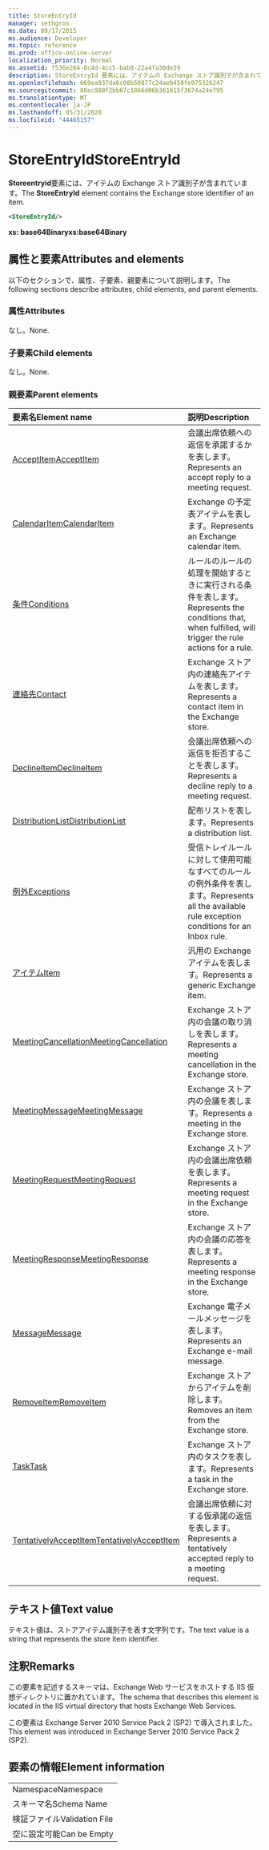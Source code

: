 ```yaml
---
title: StoreEntryId
manager: sethgros
ms.date: 09/17/2015
ms.audience: Developer
ms.topic: reference
ms.prod: office-online-server
localization_priority: Normal
ms.assetid: f536e264-8c4d-4cc5-bab8-22a4fa38de39
description: StoreEntryId 要素には、アイテムの Exchange ストア識別子が含まれています。
ms.openlocfilehash: 669ea937da6c08b50877c24aeb450fe975326247
ms.sourcegitcommit: 88ec988f2bb67c1866d06b361615f3674a24e795
ms.translationtype: MT
ms.contentlocale: ja-JP
ms.lasthandoff: 05/31/2020
ms.locfileid: "44465157"
---
```

# <a name="storeentryid"></a><span data-ttu-id="a4f9c-103">StoreEntryId</span><span class="sxs-lookup"><span data-stu-id="a4f9c-103">StoreEntryId</span></span>

<span data-ttu-id="a4f9c-104">**Storeentryid**要素には、アイテムの Exchange ストア識別子が含まれています。</span><span class="sxs-lookup"><span data-stu-id="a4f9c-104">The **StoreEntryId** element contains the Exchange store identifier of an item.</span></span> 
  
```XML
<StoreEntryId/>
```

 <span data-ttu-id="a4f9c-105">**xs: base64Binary**</span><span class="sxs-lookup"><span data-stu-id="a4f9c-105">**xs:base64Binary**</span></span>
## <a name="attributes-and-elements"></a><span data-ttu-id="a4f9c-106">属性と要素</span><span class="sxs-lookup"><span data-stu-id="a4f9c-106">Attributes and elements</span></span>

<span data-ttu-id="a4f9c-107">以下のセクションで、属性、子要素、親要素について説明します。</span><span class="sxs-lookup"><span data-stu-id="a4f9c-107">The following sections describe attributes, child elements, and parent elements.</span></span>
  
### <a name="attributes"></a><span data-ttu-id="a4f9c-108">属性</span><span class="sxs-lookup"><span data-stu-id="a4f9c-108">Attributes</span></span>

<span data-ttu-id="a4f9c-109">なし。</span><span class="sxs-lookup"><span data-stu-id="a4f9c-109">None.</span></span>
  
### <a name="child-elements"></a><span data-ttu-id="a4f9c-110">子要素</span><span class="sxs-lookup"><span data-stu-id="a4f9c-110">Child elements</span></span>

<span data-ttu-id="a4f9c-111">なし。</span><span class="sxs-lookup"><span data-stu-id="a4f9c-111">None.</span></span>
  
### <a name="parent-elements"></a><span data-ttu-id="a4f9c-112">親要素</span><span class="sxs-lookup"><span data-stu-id="a4f9c-112">Parent elements</span></span>

|<span data-ttu-id="a4f9c-113">**要素名**</span><span class="sxs-lookup"><span data-stu-id="a4f9c-113">**Element name**</span></span>|<span data-ttu-id="a4f9c-114">**説明**</span><span class="sxs-lookup"><span data-stu-id="a4f9c-114">**Description**</span></span>|
|:-----|:-----|
|[<span data-ttu-id="a4f9c-115">AcceptItem</span><span class="sxs-lookup"><span data-stu-id="a4f9c-115">AcceptItem</span></span>](acceptitem.md) <br/> |<span data-ttu-id="a4f9c-116">会議出席依頼への返信を承諾するかを表します。</span><span class="sxs-lookup"><span data-stu-id="a4f9c-116">Represents an accept reply to a meeting request.</span></span>  <br/> |
|[<span data-ttu-id="a4f9c-117">CalendarItem</span><span class="sxs-lookup"><span data-stu-id="a4f9c-117">CalendarItem</span></span>](calendaritem.md) <br/> |<span data-ttu-id="a4f9c-118">Exchange の予定表アイテムを表します。</span><span class="sxs-lookup"><span data-stu-id="a4f9c-118">Represents an Exchange calendar item.</span></span>  <br/> |
|[<span data-ttu-id="a4f9c-119">条件</span><span class="sxs-lookup"><span data-stu-id="a4f9c-119">Conditions</span></span>](conditions.md) <br/> |<span data-ttu-id="a4f9c-120">ルールのルールの処理を開始するときに実行される条件を表します。</span><span class="sxs-lookup"><span data-stu-id="a4f9c-120">Represents the conditions that, when fulfilled, will trigger the rule actions for a rule.</span></span>  <br/> |
|[<span data-ttu-id="a4f9c-121">連絡先</span><span class="sxs-lookup"><span data-stu-id="a4f9c-121">Contact</span></span>](contact.md) <br/> |<span data-ttu-id="a4f9c-122">Exchange ストア内の連絡先アイテムを表します。</span><span class="sxs-lookup"><span data-stu-id="a4f9c-122">Represents a contact item in the Exchange store.</span></span>  <br/> |
|[<span data-ttu-id="a4f9c-123">DeclineItem</span><span class="sxs-lookup"><span data-stu-id="a4f9c-123">DeclineItem</span></span>](declineitem.md) <br/> |<span data-ttu-id="a4f9c-124">会議出席依頼への返信を拒否することを表します。</span><span class="sxs-lookup"><span data-stu-id="a4f9c-124">Represents a decline reply to a meeting request.</span></span>  <br/> |
|[<span data-ttu-id="a4f9c-125">DistributionList</span><span class="sxs-lookup"><span data-stu-id="a4f9c-125">DistributionList</span></span>](distributionlist.md) <br/> |<span data-ttu-id="a4f9c-126">配布リストを表します。</span><span class="sxs-lookup"><span data-stu-id="a4f9c-126">Represents a distribution list.</span></span>  <br/> |
|[<span data-ttu-id="a4f9c-127">例外</span><span class="sxs-lookup"><span data-stu-id="a4f9c-127">Exceptions</span></span>](exceptions.md) <br/> |<span data-ttu-id="a4f9c-128">受信トレイルールに対して使用可能なすべてのルールの例外条件を表します。</span><span class="sxs-lookup"><span data-stu-id="a4f9c-128">Represents all the available rule exception conditions for an Inbox rule.</span></span>  <br/> |
|[<span data-ttu-id="a4f9c-129">アイテム</span><span class="sxs-lookup"><span data-stu-id="a4f9c-129">Item</span></span>](item.md) <br/> |<span data-ttu-id="a4f9c-130">汎用の Exchange アイテムを表します。</span><span class="sxs-lookup"><span data-stu-id="a4f9c-130">Represents a generic Exchange item.</span></span>  <br/> |
|[<span data-ttu-id="a4f9c-131">MeetingCancellation</span><span class="sxs-lookup"><span data-stu-id="a4f9c-131">MeetingCancellation</span></span>](meetingcancellation.md) <br/> |<span data-ttu-id="a4f9c-132">Exchange ストア内の会議の取り消しを表します。</span><span class="sxs-lookup"><span data-stu-id="a4f9c-132">Represents a meeting cancellation in the Exchange store.</span></span>  <br/> |
|[<span data-ttu-id="a4f9c-133">MeetingMessage</span><span class="sxs-lookup"><span data-stu-id="a4f9c-133">MeetingMessage</span></span>](meetingmessage.md) <br/> |<span data-ttu-id="a4f9c-134">Exchange ストア内の会議を表します。</span><span class="sxs-lookup"><span data-stu-id="a4f9c-134">Represents a meeting in the Exchange store.</span></span>  <br/> |
|[<span data-ttu-id="a4f9c-135">MeetingRequest</span><span class="sxs-lookup"><span data-stu-id="a4f9c-135">MeetingRequest</span></span>](meetingrequest.md) <br/> |<span data-ttu-id="a4f9c-136">Exchange ストア内の会議出席依頼を表します。</span><span class="sxs-lookup"><span data-stu-id="a4f9c-136">Represents a meeting request in the Exchange store.</span></span>  <br/> |
|[<span data-ttu-id="a4f9c-137">MeetingResponse</span><span class="sxs-lookup"><span data-stu-id="a4f9c-137">MeetingResponse</span></span>](meetingresponse.md) <br/> |<span data-ttu-id="a4f9c-138">Exchange ストア内の会議の応答を表します。</span><span class="sxs-lookup"><span data-stu-id="a4f9c-138">Represents a meeting response in the Exchange store.</span></span>  <br/> |
|[<span data-ttu-id="a4f9c-139">Message</span><span class="sxs-lookup"><span data-stu-id="a4f9c-139">Message</span></span>](message-ex15websvcsotherref.md) <br/> |<span data-ttu-id="a4f9c-140">Exchange 電子メールメッセージを表します。</span><span class="sxs-lookup"><span data-stu-id="a4f9c-140">Represents an Exchange e-mail message.</span></span>  <br/> |
|[<span data-ttu-id="a4f9c-141">RemoveItem</span><span class="sxs-lookup"><span data-stu-id="a4f9c-141">RemoveItem</span></span>](removeitem.md) <br/> |<span data-ttu-id="a4f9c-142">Exchange ストアからアイテムを削除します。</span><span class="sxs-lookup"><span data-stu-id="a4f9c-142">Removes an item from the Exchange store.</span></span>  <br/> |
|[<span data-ttu-id="a4f9c-143">Task</span><span class="sxs-lookup"><span data-stu-id="a4f9c-143">Task</span></span>](task.md) <br/> |<span data-ttu-id="a4f9c-144">Exchange ストア内のタスクを表します。</span><span class="sxs-lookup"><span data-stu-id="a4f9c-144">Represents a task in the Exchange store.</span></span>  <br/> |
|[<span data-ttu-id="a4f9c-145">TentativelyAcceptItem</span><span class="sxs-lookup"><span data-stu-id="a4f9c-145">TentativelyAcceptItem</span></span>](tentativelyacceptitem.md) <br/> |<span data-ttu-id="a4f9c-146">会議出席依頼に対する仮承諾の返信を表します。</span><span class="sxs-lookup"><span data-stu-id="a4f9c-146">Represents a tentatively accepted reply to a meeting request.</span></span>  <br/> |
   
## <a name="text-value"></a><span data-ttu-id="a4f9c-147">テキスト値</span><span class="sxs-lookup"><span data-stu-id="a4f9c-147">Text value</span></span>

<span data-ttu-id="a4f9c-148">テキスト値は、ストアアイテム識別子を表す文字列です。</span><span class="sxs-lookup"><span data-stu-id="a4f9c-148">The text value is a string that represents the store item identifier.</span></span>
  
## <a name="remarks"></a><span data-ttu-id="a4f9c-149">注釈</span><span class="sxs-lookup"><span data-stu-id="a4f9c-149">Remarks</span></span>

<span data-ttu-id="a4f9c-150">この要素を記述するスキーマは、Exchange Web サービスをホストする IIS 仮想ディレクトリに置かれています。</span><span class="sxs-lookup"><span data-stu-id="a4f9c-150">The schema that describes this element is located in the IIS virtual directory that hosts Exchange Web Services.</span></span>
  
<span data-ttu-id="a4f9c-151">この要素は Exchange Server 2010 Service Pack 2 (SP2) で導入されました。</span><span class="sxs-lookup"><span data-stu-id="a4f9c-151">This element was introduced in Exchange Server 2010 Service Pack 2 (SP2).</span></span>
  
## <a name="element-information"></a><span data-ttu-id="a4f9c-152">要素の情報</span><span class="sxs-lookup"><span data-stu-id="a4f9c-152">Element information</span></span>

||
|:-----|
|<span data-ttu-id="a4f9c-153">Namespace</span><span class="sxs-lookup"><span data-stu-id="a4f9c-153">Namespace</span></span>  <br/> |
|<span data-ttu-id="a4f9c-154">スキーマ名</span><span class="sxs-lookup"><span data-stu-id="a4f9c-154">Schema Name</span></span>  <br/> |
|<span data-ttu-id="a4f9c-155">検証ファイル</span><span class="sxs-lookup"><span data-stu-id="a4f9c-155">Validation File</span></span>  <br/> |
|<span data-ttu-id="a4f9c-156">空に設定可能</span><span class="sxs-lookup"><span data-stu-id="a4f9c-156">Can be Empty</span></span>  <br/> |
   

